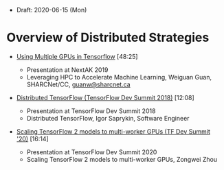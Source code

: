 * Draft: 2020-06-15 (Mon)

# Overview of Distributed Strategies

* [Using Multiple GPUs in Tensorflow](https://youtu.be/Mv7qCM3eprs) [48:25]
  * Presentation at NextAK 2019
  * Leveraging HPC to Accelerate Machine Learning, Weiguan Guan, SHARCNet/CC, guanw@sharcnet.ca

* [Distributed TensorFlow (TensorFlow Dev Summit 2018)](https://youtu.be/-h0cWBiQ8s8) [12:08]
  * Presentation at TensorFlow Dev Summit 2018
  * Distributed TensorFlow, Igor Saprykin, Software Engineer

* [Scaling TensorFlow 2 models to multi-worker GPUs (TF Dev Summit '20)](https://youtu.be/6ovfZW8pepo) [16:14]
  * Presentation at TensorFlow Dev Summit 2020
  * Scaling TensorFlow 2 models to multi-worker GPUs, Zongwei Zhou
